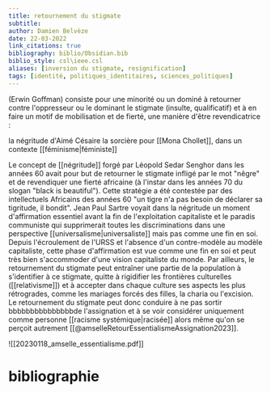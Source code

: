 ```yaml
---
title: retournement du stigmate
subtitle:
author: Damien Belvèze
date: 22-03-2022
link_citations: true
bibliography: biblio/Obsidian.bib
biblio_style: csl\ieee.csl
aliases: [inversion du stigmate, resignification]
tags: [identité, politiques_identitaires, sciences_politiques]
---
```




(Erwin Goffman)
consiste pour une minorité ou un dominé à retourner contre l'oppresseur ou le dominant le stigmate (insulte, qualificatif) et à en faire un motif de mobilisation et de fierté, une manière d'être revendicatrice : 

la négritude d'Aimé Césaire
la sorcière pour [[Mona Chollet]], dans un contexte [[féminisme|féministe]]

Le concept de  [[négritude]] forgé par Léopold Sedar Senghor dans les années 60 avait pour but de retourner le stigmate infligé par le mot "nêgre" et de revendiquer une fierté africaine (à l'instar dans les années 70 du slogan "black is beautiful"). Cette stratégie a été contestée par des intellectuels Africains des années 60 "un tigre n'a pas besoin de déclarer sa tigritude, il bondit".
Jean Paul Sartre voyait dans la négritude un moment d'affirmation essentiel avant la fin de l'exploitation capitaliste et le paradis communiste qui supprimerait toutes les discriminations dans une perspective [[universalisme|universaliste]] mais pas comme une fin en soi. Depuis l'écroulement de l'URSS et l'absence d'un contre-modèle au modèle capitaliste, cette phase d'affirmation est vue comme une fin en soi et peut très bien s'accommoder d'une vision capitaliste du monde. 
Par ailleurs, le retournement du stigmate peut entraîner une partie de la population à s'identifier à ce stigmate, quitte à rigidifier les frontières culturelles ([[relativisme]]) et à accepter dans chaque culture ses aspects les plus rétrogrades, comme les mariages forcés des filles, la charia ou l'excision. Le retournement du stigmate peut donc conduire à ne pas sortir  bbbbbbbbbbbbbbbde l'assignation et à se voir considérer uniquement comme personne [[racisme systémique|racisée]] alors même qu'on se perçoit autrement [[@amselleRetourEssentialismeAssignation2023]]. 

![[20230118_amselle_essentialisme.pdf]]



# bibliographie